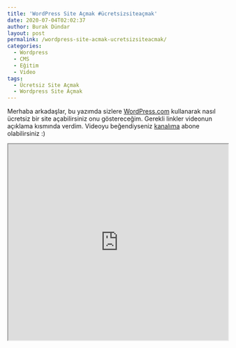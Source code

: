 ```yaml
---
title: 'WordPress Site Açmak #ücretsizsiteaçmak'
date: 2020-07-04T02:02:37
author: Burak Dündar
layout: post
permalink: /wordpress-site-acmak-ucretsizsiteacmak/
categories:
  - Wordpress
  - CMS
  - Eğitim
  - Video
tags:
  - Ücretsiz Site Açmak
  - Wordpress Site Açmak
---
```

Merhaba arkadaşlar, bu yazımda sizlere [WordPress.com](https://wordpress.com) kullanarak nasıl ücretsiz bir site açabilirsiniz onu göstereceğim. Gerekli linkler videonun açıklama kısmında verdim. Videoyu beğendiyseniz [kanalıma](https://youtube.com/desponres) abone olabilirsiniz :)

<iframe src="https://www.youtube.com/embed/QPxwJFgyDhM" width="100%" height="450"></iframe>